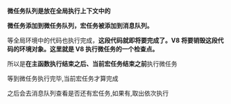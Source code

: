 **微任务队列是放在全局执行上下文中的**

**微任务添加到微任务队列，宏任务被添加到消息队列。**

等全局环境中的代码也执行完成，**这段代码就即将要完成了。V8 将要销毁这段代码的环境对象。这里就是 V8 执行微任务的一个检查点。**

所以是**在主函数执行结束之后、当前宏任务结束之前**执行微任务

等到微任务执行完毕,当前宏任务才算完成

之后会去消息队列查看是否还有宏任务,如果有,取出依次执行
